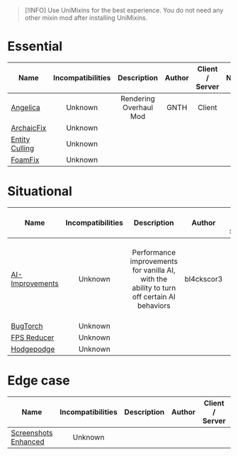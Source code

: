 > [!INFO]
> Use UniMixins for the best experience. You do not need any other mixin mod after installing UniMixins.

# Essential
| Name | Incompatibilities | Description | Author | Client / Server | Notes |
| --- | :---: | :---: | :---: | :---: | :---: |
| [Angelica](https://modrinth.com/mod/angelica) | Unknown | Rendering Overhaul Mod | GNTH | Client | N/A |
| [ArchaicFix]() |  Unknown | 
| [Entity Culling]() |  Unknown | 
| [FoamFix]() |  Unknown | 

# Situational
| Name | Incompatibilities | Description | Author | Client / Server | Notes |
| --- | :---: | :---: | :---: | :---: | :---: |
| [AI\-Improvements](https://modrinth.com/mod/ai-improvements) | Unknown | Performance improvements for vanilla AI, with the ability to turn off certain AI behaviors | bl4ckscor3 | Both | Best effective on the Server side, likely an edge case on Client. |
| [BugTorch](https://modrinth.com/mod/6su8A6OH) | Unknown | 
| [FPS Reducer](https://modrinth.com/mod/iZ10HXDj) | Unknown | 
| [Hodgepodge](https://modrinth.com/mod/6QQe8Ldy) | Unknown | 

# Edge case
| Name | Incompatibilities | Description | Author | Client / Server | Notes |
| --- | :---: | :---: | :---: | :---: | :---: |
| [Screenshots Enhanced](https://www.curseforge.com/projects/228090) |  Unknown | 

<!-- TODO add these mods:

- 

- [UniMixins](https://www.curseforge.com/projects/826970)
-->